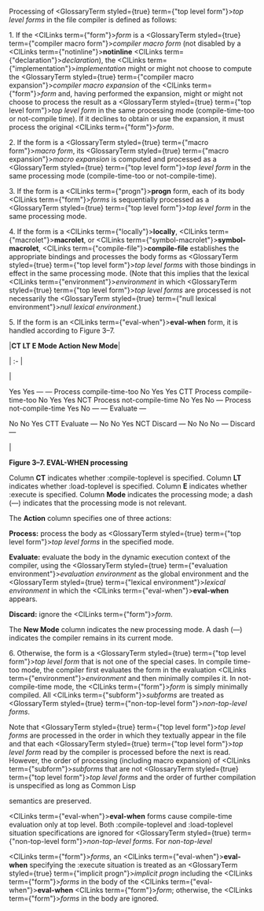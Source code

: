  



Processing of <GlossaryTerm styled={true} term={"top level form"}><i>top level forms</i></GlossaryTerm> in the file compiler is defined as follows: 



1\. If the <ClLinks  term={"form"}><i>form</i></ClLinks> is a <GlossaryTerm styled={true} term={"compiler macro form"}><i>compiler macro form</i></GlossaryTerm> (not disabled by a <ClLinks  term={"notinline"}><b>notinline</b></ClLinks> <ClLinks  term={"declaration"}><i>declaration</i></ClLinks>), the <ClLinks  term={"implementation"}><i>implementation</i></ClLinks> might or might not choose to compute the <GlossaryTerm styled={true} term={"compiler macro expansion"}><i>compiler macro expansion</i></GlossaryTerm> of the <ClLinks  term={"form"}><i>form</i></ClLinks> and, having performed the expansion, might or might not choose to process the result as a <GlossaryTerm styled={true} term={"top level form"}><i>top level form</i></GlossaryTerm> in the same processing mode (compile-time-too or not-compile time). If it declines to obtain or use the expansion, it must process the original <ClLinks  term={"form"}><i>form</i></ClLinks>. 



2\. If the form is a <GlossaryTerm styled={true} term={"macro form"}><i>macro form</i></GlossaryTerm>, its <GlossaryTerm styled={true} term={"macro expansion"}><i>macro expansion</i></GlossaryTerm> is computed and processed as a <GlossaryTerm styled={true} term={"top level form"}><i>top level form</i></GlossaryTerm> in the same processing mode (compile-time-too or not-compile-time). 



3\. If the form is a <ClLinks  term={"progn"}><b>progn</b></ClLinks> form, each of its body <ClLinks  term={"form"}><i>forms</i></ClLinks> is sequentially processed as a <GlossaryTerm styled={true} term={"top level form"}><i>top level form</i></GlossaryTerm> in the same processing mode. 



4\. If the form is a <ClLinks  term={"locally"}><b>locally</b></ClLinks>, <ClLinks  term={"macrolet"}><b>macrolet</b></ClLinks>, or <ClLinks  term={"symbol-macrolet"}><b>symbol-macrolet</b></ClLinks>, <ClLinks  term={"compile-file"}><b>compile-file</b></ClLinks> establishes the appropriate bindings and processes the body forms as <GlossaryTerm styled={true} term={"top level form"}><i>top level forms</i></GlossaryTerm> with those bindings in effect in the same processing mode. (Note that this implies that the lexical <ClLinks  term={"environment"}><i>environment</i></ClLinks> in which <GlossaryTerm styled={true} term={"top level form"}><i>top level forms</i></GlossaryTerm> are processed is not necessarily the <GlossaryTerm styled={true} term={"null lexical environment"}><i>null lexical environment</i></GlossaryTerm>.) 



5\. If the form is an <ClLinks  term={"eval-when"}><b>eval-when</b></ClLinks> form, it is handled according to Figure 3–7.  







|**CT LT E Mode Action New Mode**|

| :- |

|<p>Yes Yes — — Process compile-time-too No Yes Yes CTT Process compile-time-too No Yes Yes NCT Process not-compile-time No Yes No — Process not-compile-time Yes No — — Evaluate — </p><p>No No Yes CTT Evaluate — No No Yes NCT Discard — No No No — Discard —</p>|





**Figure 3–7. EVAL-WHEN processing** 



Column **CT** indicates whether :compile-toplevel is specified. Column **LT** indicates whether :load-toplevel is specified. Column **E** indicates whether :execute is specified. Column **Mode** indicates the processing mode; a dash (—) indicates that the processing mode is not relevant. 



The
 **Action**
 column specifies one of three actions: 



**Process:** process the body as <GlossaryTerm styled={true} term={"top level form"}><i>top level forms</i></GlossaryTerm> in the specified mode. 



**Evaluate:** evaluate the body in the dynamic execution context of the compiler, using the <GlossaryTerm styled={true} term={"evaluation environment"}><i>evaluation environment</i></GlossaryTerm> as the global environment and the <GlossaryTerm styled={true} term={"lexical environment"}><i>lexical environment</i></GlossaryTerm> in which the <ClLinks  term={"eval-when"}><b>eval-when</b></ClLinks> appears. 



**Discard:** ignore the <ClLinks  term={"form"}><i>form</i></ClLinks>. 



The **New Mode** column indicates the new processing mode. A dash (—) indicates the compiler remains in its current mode. 



6\. Otherwise, the form is a <GlossaryTerm styled={true} term={"top level form"}><i>top level form</i></GlossaryTerm> that is not one of the special cases. In compile time-too mode, the compiler first evaluates the form in the evaluation <ClLinks  term={"environment"}><i>environment</i></ClLinks> and then minimally compiles it. In not-compile-time mode, the <ClLinks  term={"form"}><i>form</i></ClLinks> is simply minimally compiled. All <ClLinks  term={"subform"}><i>subforms</i></ClLinks> are treated as <GlossaryTerm styled={true} term={"non-top-level form"}><i>non-top-level forms</i></GlossaryTerm>. 



Note that <GlossaryTerm styled={true} term={"top level form"}><i>top level forms</i></GlossaryTerm> are processed in the order in which they textually appear in the file and that each <GlossaryTerm styled={true} term={"top level form"}><i>top level form</i></GlossaryTerm> read by the compiler is processed before the next is read. However, the order of processing (including macro expansion) of <ClLinks  term={"subform"}><i>subforms</i></ClLinks> that are not <GlossaryTerm styled={true} term={"top level form"}><i>top level forms</i></GlossaryTerm> and the order of further compilation is unspecified as long as Common Lisp 



semantics are preserved. 



<ClLinks  term={"eval-when"}><b>eval-when</b></ClLinks> forms cause compile-time evaluation only at top level. Both :compile-toplevel and :load-toplevel situation specifications are ignored for <GlossaryTerm styled={true} term={"non-top-level form"}><i>non-top-level forms</i></GlossaryTerm>. For *non-top-level*  







<ClLinks  term={"form"}><i>forms</i></ClLinks>, an <ClLinks  term={"eval-when"}><b>eval-when</b></ClLinks> specifying the :execute situation is treated as an <GlossaryTerm styled={true} term={"implicit progn"}><i>implicit progn</i></GlossaryTerm> including the <ClLinks  term={"form"}><i>forms</i></ClLinks> in the body of the <ClLinks  term={"eval-when"}><b>eval-when</b></ClLinks> <ClLinks  term={"form"}><i>form</i></ClLinks>; otherwise, the <ClLinks  term={"form"}><i>forms</i></ClLinks> in the body are ignored. 



